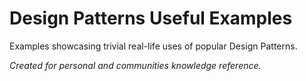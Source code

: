 # Design Patterns Useful Examples

Examples showcasing trivial real-life uses of popular Design Patterns.

<i>Created for personal and communities knowledge reference.</i>
